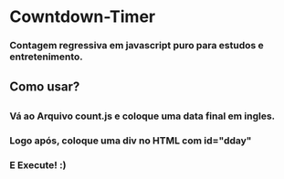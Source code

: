 # Cowntdown-Timer
<h3> Contagem regressiva em javascript puro para estudos e entretenimento. <h3>

<h2> Como usar? <h2>
<h3> Vá ao Arquivo count.js e coloque uma data final em ingles. <h3>
<h3> Logo após, coloque uma div no HTML com id="dday" <h3>
<h3> E Execute! :) <h3>
